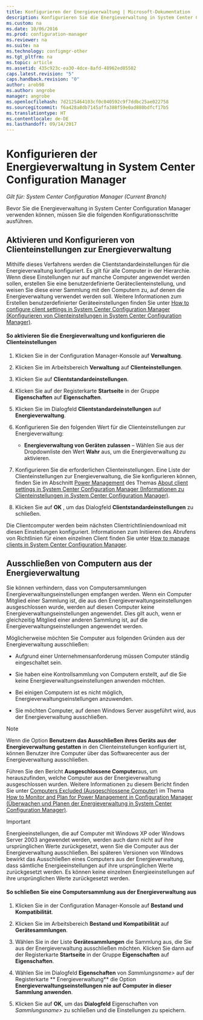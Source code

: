 ```yaml
---
title: Konfigurieren der Energieverwaltung | Microsoft-Dokumentation
description: Konfigurieren Sie die Energieverwaltung in System Center Configuration Manager.
ms.custom: na
ms.date: 10/06/2016
ms.prod: configuration-manager
ms.reviewer: na
ms.suite: na
ms.technology: configmgr-other
ms.tgt_pltfrm: na
ms.topic: article
ms.assetid: 435c923c-ea30-4dce-8afd-48962ed85502
caps.latest.revision: "5"
caps.handback.revision: "0"
author: arob98
ms.author: angrobe
manager: angrobe
ms.openlocfilehash: 7d2125464103cf0c040592c9f7ddbc25ae022758
ms.sourcegitcommit: f6a428a8db7145affa388f59e0ad880bdfcf17b5
ms.translationtype: HT
ms.contentlocale: de-DE
ms.lasthandoff: 09/14/2017
---
```

# <a name="configuring-power-management-in-system-center-configuration-manager"></a>Konfigurieren der Energieverwaltung in System Center Configuration Manager

*Gilt für: System Center Configuration Manager (Current Branch)*

Bevor Sie die Energieverwaltung in System Center Configuration Manager verwenden können, müssen Sie die folgenden Konfigurationsschritte ausführen.  

## <a name="enable-and-configure-power-management-client-settings"></a>Aktivieren und Konfigurieren von Clienteinstellungen zur Energieverwaltung  
 Mithilfe dieses Verfahrens werden die Clientstandardeinstellungen für die Energieverwaltung konfiguriert. Es gilt für alle Computer in der Hierarchie. Wenn diese Einstellungen nur auf manche Computer angewendet werden sollen, erstellen Sie eine benutzerdefinierte Geräteclienteinstellung, und weisen Sie diese einer Sammlung mit den Computern zu, auf denen die Energieverwaltung verwendet werden soll. Weitere Informationen zum Erstellen benutzerdefinierter Geräteeinstellungen finden Sie unter [How to configure client settings in System Center Configuration Manager (Konfigurieren von Clienteinstellungen in System Center Configuration Manager)](../../../../core/clients/deploy/configure-client-settings.md).  

#### <a name="to-enable-power-management-and-configure-client-settings"></a>So aktivieren Sie die Energieverwaltung und konfigurieren die Clienteinstellungen  

1.  Klicken Sie in der Configuration Manager-Konsole auf **Verwaltung**.  

2.  Klicken Sie im Arbeitsbereich **Verwaltung** auf **Clienteinstellungen**.  

3.  Klicken Sie auf **Clientstandardeinstellungen**.  

4.  Klicken Sie auf der Registerkarte **Startseite** in der Gruppe **Eigenschaften** auf **Eigenschaften**.  

5.  Klicken Sie im Dialogfeld **Clientstandardeinstellungen** auf **Energieverwaltung**.  

6.  Konfigurieren Sie den folgenden Wert für die Clienteinstellungen zur Energieverwaltung:  

    -   **Energieverwaltung von Geräten zulassen** – Wählen Sie aus der Dropdownliste den Wert **Wahr** aus, um die Energieverwaltung zu aktivieren.  

7.  Konfigurieren Sie die erforderlichen Clienteinstellungen. Eine Liste der Clienteinstellungen zur Energieverwaltung, die Sie konfigurieren können, finden Sie im Abschnitt [Power Management](../../../../core/clients/deploy/about-client-settings.md#power-management) des Themas [About client settings in System Center Configuration Manager (Informationen zu Clienteinstellungen in System Center Configuration Manager)](../../../../core/clients/deploy/about-client-settings.md).  

8.  Klicken Sie auf **OK** , um das Dialogfeld **Clientstandardeinstellungen** zu schließen.  

 Die Clientcomputer werden beim nächsten Clientrichtliniendownload mit diesen Einstellungen konfiguriert. Informationen zum Initiieren des Abrufens von Richtlinien für einen einzelnen Client finden Sie unter [How to manage clients in System Center Configuration Manager](../../../../core/clients/manage/manage-clients.md).  

## <a name="exclude-computers-from-power-management"></a>Ausschließen von Computern aus der Energieverwaltung  
 Sie können verhindern, dass von Computersammlungen Energieverwaltungseinstellungen empfangen werden. Wenn ein Computer Mitglied einer Sammlung ist, die aus den Energieverwaltungseinstellungen ausgeschlossen wurde, werden auf diesen Computer keine Energieverwaltungseinstellungen angewendet. Dies gilt auch, wenn er gleichzeitig Mitglied einer anderen Sammlung ist, auf die Energieverwaltungseinstellungen angewendet werden.  

 Möglicherweise möchten Sie Computer aus folgenden Gründen aus der Energieverwaltung ausschließen:  

-   Aufgrund einer Unternehmensanforderung müssen Computer ständig eingeschaltet sein.  

-   Sie haben eine Kontrollsammlung von Computern erstellt, auf die Sie keine Energieverwaltungseinstellungen anwenden möchten.  

-   Bei einigen Computern ist es nicht möglich, Energieverwaltungseinstellungen anzuwenden.  

-   Sie möchten Computer, auf denen Windows Server ausgeführt wird, aus der Energieverwaltung ausschließen.  

> [!NOTE]  
>  Wenn die Option **Benutzern das Ausschließen ihres Geräts aus der Energieverwaltung gestatten** in den Clienteinstellungen konfiguriert ist, können Benutzer ihre Computer über das Softwarecenter aus der Energieverwaltung ausschließen.  

 Führen Sie den Bericht **Ausgeschlossene Computer**aus, um herauszufinden, welche Computer aus der Energieverwaltung ausgeschlossen wurden. Weitere Informationen zu diesem Bericht finden Sie unter [Computers Excluded (Ausgeschlossene Computer)](../../../../core/clients/manage/power/monitor-and-plan-for-power-management.md#BKMK_Excluded) im Thema [How to Monitor and Plan for Power Management in Configuration Manager (Überwachen und Planen der Energieverwaltung in System Center Configuration Manager)](../../../../core/clients/manage/power/monitor-and-plan-for-power-management.md).  

> [!IMPORTANT]  
>  Energieeinstellungen, die auf Computer mit Windows XP oder Windows Server 2003 angewendet werden, werden auch dann nicht auf ihre ursprünglichen Werte zurückgesetzt, wenn Sie die Computer aus der Energieverwaltung ausschließen. Bei späteren Versionen von Windows bewirkt das Ausschließen eines Computers aus der Energieverwaltung, dass sämtliche Energieeinstellungen auf ihre ursprünglichen Werte zurückgesetzt werden. Es können keine einzelnen Energieeinstellungen auf ihre ursprünglichen Werte zurückgesetzt werden.  

#### <a name="to-exclude-a-collection-of-computers-from-power-management"></a>So schließen Sie eine Computersammlung aus der Energieverwaltung aus  

1.  Klicken Sie in der Configuration Manager-Konsole auf **Bestand und Kompatibilität**.  

2.  Klicken Sie im Arbeitsbereich **Bestand und Kompatibilität** auf **Gerätesammlungen**.  

3.  Wählen Sie in der Liste **Gerätesammlungen** die Sammlung aus, die Sie aus der Energieverwaltung ausschließen möchten. Klicken Sie dann auf der Registerkarte **Startseite** in der Gruppe **Eigenschaften** auf **Eigenschaften**.  

4.  Wählen Sie im Dialogfeld **Eigenschaften** von *Sammlungsname\>* auf der Registerkarte ** Energieverwaltung** die Option **Energieverwaltungseinstellungen nie auf Computer in dieser Sammlung anwenden**.  

5.  Klicken Sie auf **OK**, um das **Dialogfeld** Eigenschaften von *Sammlungsname\>* zu schließen und die Einstellungen zu speichern.  
